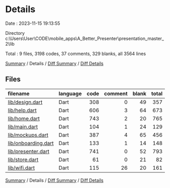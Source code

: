 # Details

Date : 2023-11-15 19:13:55

Directory c:\\Users\\User\\CODE\\mobile_apps\\A_Better_Presenter\\presentation_master_2\\lib

Total : 9 files,  3198 codes, 37 comments, 329 blanks, all 3564 lines

[Summary](results.md) / Details / [Diff Summary](diff.md) / [Diff Details](diff-details.md)

## Files
| filename | language | code | comment | blank | total |
| :--- | :--- | ---: | ---: | ---: | ---: |
| [lib/design.dart](/lib/design.dart) | Dart | 308 | 0 | 49 | 357 |
| [lib/help.dart](/lib/help.dart) | Dart | 606 | 3 | 64 | 673 |
| [lib/home.dart](/lib/home.dart) | Dart | 743 | 2 | 20 | 765 |
| [lib/main.dart](/lib/main.dart) | Dart | 104 | 1 | 24 | 129 |
| [lib/mockups.dart](/lib/mockups.dart) | Dart | 387 | 4 | 65 | 456 |
| [lib/onboarding.dart](/lib/onboarding.dart) | Dart | 133 | 1 | 14 | 148 |
| [lib/presenter.dart](/lib/presenter.dart) | Dart | 741 | 0 | 52 | 793 |
| [lib/store.dart](/lib/store.dart) | Dart | 61 | 0 | 21 | 82 |
| [lib/wifi.dart](/lib/wifi.dart) | Dart | 115 | 26 | 20 | 161 |

[Summary](results.md) / Details / [Diff Summary](diff.md) / [Diff Details](diff-details.md)